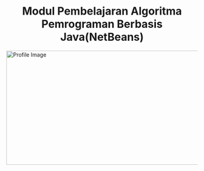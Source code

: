 <h1 align="center">Modul Pembelajaran Algoritma Pemrograman Berbasis Java(NetBeans)</h1>
<img src="https://i.pinimg.com/originals/10/d8/ba/10d8ba6db5fbe73ef31375870b481e16.gif" alt="Profile Image" width="1000" height="300">

